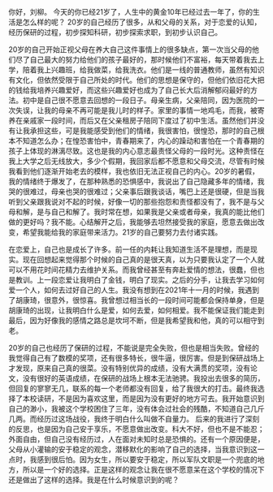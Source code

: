 你好，刘柳。
今天的你已经21岁了，人生中的黄金10年已经过去一年了，你的生活是怎么样的呢？
20岁的自己经历了很多，从和父母的关系，对于恋爱的认知，经历保研的过程，初步探知科研，初步探索求职，到初步认识自己。

20岁的自己开始正视父母在养大自己这件事情上的很多缺点，第一次当父母的他们尽了自己最大的努力给他们的孩子最好的，那时候他们不富裕，每天带着我去上学，陪着我上兴趣班，给我做菜，给我洗衣。他们是一线的普通教师，虽然有知识有文化，但依然受限于自己所处的时代。他们的思想是保守的，但他们依旧花大把的钱给我培养兴趣爱好，而这些兴趣爱好也成为了自己长大后消解郁闷最好的方法。初中是自己很不愿意去回想的一段日子。母亲生病，父亲陪同，因为医院的一次失误，让我的母亲不再可能是我儿时的样子。家里的事情一地鸡毛，而我，被寄养在亲戚家一段时间，而后又在父亲租房子陪同下度过了初中生活。虽然他们并没有让我承担这些，可是我能感受到他们的情绪，我很害怕，很惶恐，那时的自己根本不知道怎么办；在惶恐害怕中，青春期来了，内心的躁动和害怕在一个青春期的孩子上体现的淋漓尽致。这也是我的内心意志最责怪父母的一段时光。这种责怪在我上大学之后无线放大，多少个假期，我回家后都不愿意和父母交流，尽管有时候我看到他们逐渐开始老去的模样，我也依旧无法正视自己的内心。20岁的暑假，我的情绪终于爆发了，在那种熟悉的恐惧感中，我说出了自己隐藏多年的情绪，我哭的很难过，母亲也哭的很难过；父亲事后跟我谈话，嘴巴上还是很硬，但是当我听到父亲跟我说对不起的时候，好像一切的那些抱怨和责怪都没有了，我不是与父母和解，是与自己和解了。我时常在想，如果我是父亲或者母亲，我真的能比他们做的更好吗？我不能。心结解开之后，我能够去坦然接受我的家庭，愿意去做出改变，希望我能给我的家庭带来活力。21岁的自己要努力去付诸实践。

在恋爱上，自己也是成长了许多。前一任的内耗让我知道生活不是理想，而是现实。现在回想起来觉得那个时候的自己真的是很天真，以为只要我认定了一个人就可以不用花时间花精力去维护关系。而我曾经甚至有奔赴爱情的想法，很蠢，但也是教训。上一段恋爱让我明白了金钱，明白了现实。之后的分手，让我去学习如何爱一个人，如何去过好自己的人生。我没有想到在2021年十一月的时候，我遇到了胡康琦，很意外，很惊喜。我曾想过相当长的一段时间可能都会保持单身，但是胡康琦的出现，让我明白什么是爱，如何去爱，如何相爱。我不能保证我们能走到最后，因为好像我的感情之路总是坎坷不断，但是我希望我和他，真的可以相守到老。

20岁的自己也经历了保研的过程，不能说是完全失败，但也是相当失败。曾经的我觉得自己有了数模的奖项，还有很多特长，很牛逼，很厉害。但是到保研战场上才发现，原来自己真的很菜。没有特别优异的成绩，没有大满贯的奖项，没有论文，没有很好的英语成绩，在保研的战场上根本无法驰骋。我投出去很多的简历，但回复的寥寥无几，联系的每一个老师都没有回复，给了我很大的打击。最终我选择了本校读研，不是因为喜欢这里，而是因为没有更好的地方可去。我开始意识到自己的渺小，我被这个学校困住了三年，没有体会过社会的残酷，不知道自己几斤几两。而经历过这场战役，我终于明白什么叫做不自量力。
后来的我进行了深刻的反思，也是因为自己安于享乐，不愿意做出改变。科大不好，但也不是不能忍；外面自由，但自己没有经历过，人在面对未知时总是恐惧的。还有一个原因便是，父母从小灌输的安于稳定的观念，潜移默化的影响了自己的选择，当我意识到这一点时，我感到很后怕。因为女生，所以要安于稳定，所以军队文职是一个兜底的地方，所以是一个好的选择。正是这样的观念让我在很不愿意呆在这个学校的情况下还是做出了这样的选择。我是在什么时候意识到的呢？
